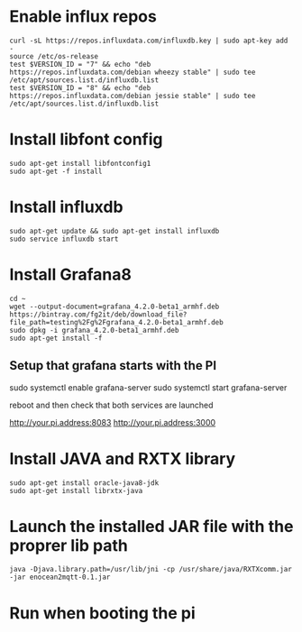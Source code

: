 # Enable influx repos

```
curl -sL https://repos.influxdata.com/influxdb.key | sudo apt-key add -
source /etc/os-release
test $VERSION_ID = "7" && echo "deb https://repos.influxdata.com/debian wheezy stable" | sudo tee /etc/apt/sources.list.d/influxdb.list
test $VERSION_ID = "8" && echo "deb https://repos.influxdata.com/debian jessie stable" | sudo tee /etc/apt/sources.list.d/influxdb.list
```

# Install libfont config

```
sudo apt-get install libfontconfig1
sudo apt-get -f install
```

# Install influxdb

```
sudo apt-get update && sudo apt-get install influxdb
sudo service influxdb start
```

# Install Grafana8
```
cd ~
wget --output-document=grafana_4.2.0-beta1_armhf.deb https://bintray.com/fg2it/deb/download_file?file_path=testing%2Fg%2Fgrafana_4.2.0-beta1_armhf.deb
sudo dpkg -i grafana_4.2.0-beta1_armhf.deb
sudo apt-get install -f
```

## Setup that grafana starts with the PI
sudo systemctl enable grafana-server
sudo systemctl start grafana-server

reboot and then check that both services are launched

http://your.pi.address:8083
http://your.pi.address:3000

# Install JAVA and RXTX library
```
sudo apt-get install oracle-java8-jdk
sudo apt-get install librxtx-java
```

# Launch the installed JAR file with the proprer lib path
```
java -Djava.library.path=/usr/lib/jni -cp /usr/share/java/RXTXcomm.jar -jar enocean2mqtt-0.1.jar
```

# Run when booting the pi

